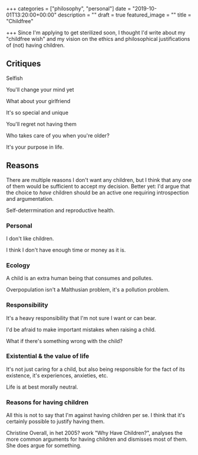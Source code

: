 +++
categories = ["philosophy", "personal"]
date = "2019-10-01T13:20:00+00:00"
description = ""
draft = true
featured_image = ""
title = "Childfree"

+++
Since I'm applying to get sterilized soon, I thought I'd write about my "childfree wish" and my vision on the ethics and philosophical justifications of (not) having children.

<!--more-->

## Critiques

Selfish

You'll change your mind yet

What about your girlfriend

It's so special and unique

You'll regret not having them

Who takes care of you when you're older?

It's your purpose in life.

## Reasons

There are multiple reasons I don't want any children, but I think that any one of them would be sufficient to accept my decision. Better yet: I'd argue that the choice to _have_ children should be an active one requiring introspection and argumentation.

Self-deterrmination and reproductive health.

### Personal

I don't like children.

I think I don't have enough time or money as it is.

### Ecology

A child is an extra human being that consumes and pollutes.

Overpopulation isn't a Malthusian problem, it's a pollution problem.

### Responsibility

It's a heavy responsibility that I'm not sure I want or can bear.

I'd be afraid to make important mistakes when raising a child.

What if there's something wrong with the child?

### Existential & the value of life

It's not just caring for a child, but also being responsible for the fact of its existence, it's experiences, anxieties, etc.

Life is at best morally neutral.

### Reasons for having children

All this is not to say that I'm against having children per se. I think that it's certainly possible to justify having them.

Christine Overall, in het 2005? work "Why Have Children?", analyses the more common arguments for having children and dismisses most of them. She does argue for something.